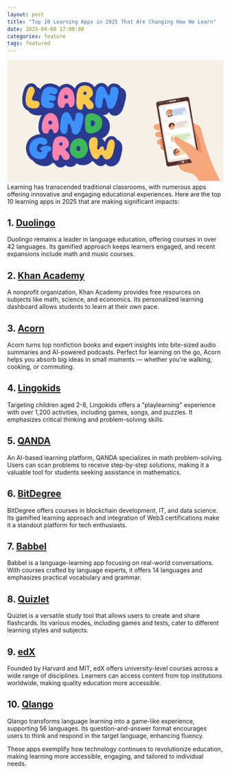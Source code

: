 ```yaml
---
layout: post
title: "Top 10 Learning Apps in 2025 That Are Changing How We Learn"
date: 2025-04-08 17:00:00
categories: feature
tags: featured
---
```


![quote](/assets/article_images/learning.png)
Learning has transcended traditional classrooms, with numerous apps offering innovative and engaging educational experiences. Here are the top 10 learning apps in 2025 that are making significant impacts:

## 1. [Duolingo](https://www.duolingo.com/)
Duolingo remains a leader in language education, offering courses in over 42 languages. Its gamified approach keeps learners engaged, and recent expansions include math and music courses. ​

## 2. [Khan Academy](https://www.khanacademy.org/)
A nonprofit organization, Khan Academy provides free resources on subjects like math, science, and economics. Its personalized learning dashboard allows students to learn at their own pace. ​

## 3. [Acorn](https://www.acornx.ai/)
Acorn turns top nonfiction books and expert insights into bite-sized audio summaries and AI-powered podcasts. Perfect for learning on the go, Acorn helps you absorb big ideas in small moments — whether you're walking, cooking, or commuting.

## 4. [Lingokids](https://lingokids.com/)
Targeting children aged 2-8, Lingokids offers a "playlearning" experience with over 1,200 activities, including games, songs, and puzzles. It emphasizes critical thinking and problem-solving skills. ​

## 5. [QANDA](https://qanda.ai/)
An AI-based learning platform, QANDA specializes in math problem-solving. Users can scan problems to receive step-by-step solutions, making it a valuable tool for students seeking assistance in mathematics. ​

## 6. [BitDegree](https://www.bitdegree.org/)
BitDegree offers courses in blockchain development, IT, and data science. Its gamified learning approach and integration of Web3 certifications make it a standout platform for tech enthusiasts. ​

## 7. [Babbel](https://www.babbel.com/)
Babbel is a language-learning app focusing on real-world conversations. With courses crafted by language experts, it offers 14 languages and emphasizes practical vocabulary and grammar. ​

## 8. [Quizlet](https://quizlet.com/)
Quizlet is a versatile study tool that allows users to create and share flashcards. Its various modes, including games and tests, cater to different learning styles and subjects. ​

## 9. [edX](https://www.edx.org/)
Founded by Harvard and MIT, edX offers university-level courses across a wide range of disciplines. Learners can access content from top institutions worldwide, making quality education more accessible. ​

## 10. [Qlango](https://qlango.com/)
Qlango transforms language learning into a game-like experience, supporting 56 languages. Its question-and-answer format encourages users to think and respond in the target language, enhancing fluency. ​

These apps exemplify how technology continues to revolutionize education, making learning more accessible, engaging, and tailored to individual needs.
